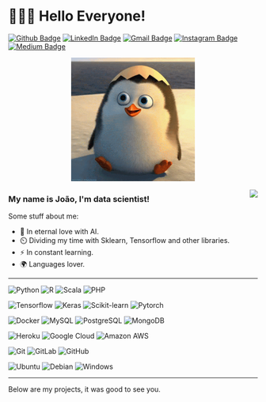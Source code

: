 # 👨🏽‍💻 Hello Everyone! 

[![Github Badge](https://img.shields.io/badge/-lejoaoconte-inactive?style=flat-square&logo=Github&logoColor=white&link=https://github.com/lejoaoconte/)](https://github.com/lejoaoconte/)
[![LinkedIn Badge](https://img.shields.io/badge/-lejoaoconte-blue?style=flat-square&logo=Linkedin&logoColor=white&link=https://www.linkedin.com/in/lejoaoconte/)](https://www.linkedin.com/in/lejoaoconte/)
[![Gmail Badge](https://img.shields.io/badge/-lejoaoconte@gmail.com-c14438?style=flat-square&logo=Gmail&logoColor=white&link=mailto:lejoaoconte@gmail.com)](mailto:lejoaoconte@gmail.com)
[![Instagram Badge](https://img.shields.io/badge/-@lejoaoconte-blueviolet?style=flat-square&logo=Instagram&logoColor=white&link=https://instagram.com/lejoaoconte)](https://instagram.com/lejoaoconte)
[![Medium Badge](https://img.shields.io/badge/-@lejoaoconte-black?style=flat-square&labelColor=000000&logo=Medium&link=https://medium.com/@lejoaoconte/)](https://medium.com/@lejoaoconte/)


<p align=center>
  <img src="https://raw.githubusercontent.com/lejoaoconte/lejoaoconte/master/imgs/hello.gif" width="250px" />
</p>


<img align='right' src="https://github-readme-stats.vercel.app/api?username=lejoaoconte&show_icons=true">

### My name is João, I'm data scientist!
Some stuff about me:

* 💜 In eternal love with AI.
* ⏲️ Dividing my time with Sklearn, Tensorflow and other libraries.
* ⚡ In constant learning.
* 🌍 Languages lover.

---

![Python](http://img.shields.io/badge/-Python-orange?style=for-the-badge&logo=python&logoColor=ffffff)
![R](http://img.shields.io/badge/-R-blue?style=for-the-badge&logo=r&logoColor=ffffff)
![Scala](http://img.shields.io/badge/-Scala-red?style=for-the-badge&logo=scala&logoColor=ffffff)
![PHP](http://img.shields.io/badge/-PHP-blue?style=for-the-badge&logo=PHP&logoColor=ffffff)

![Tensorflow](http://img.shields.io/badge/-Tensorflow-orange?style=for-the-badge&logo=tensorflow&logoColor=ffffff)
![Keras](http://img.shields.io/badge/-KEras-red?style=for-the-badge&logo=KEras&logoColor=ffffff)
![Scikit-learn](http://img.shields.io/badge/-learn-orange?style=for-the-badge&&&label=SK&labelColor=blue)
![Pytorch](http://img.shields.io/badge/-pytorch-red?style=for-the-badge&logo=pytorch&logoColor=ffffff)

![Docker](http://img.shields.io/badge/-Docker-blue?style=for-the-badge&logo=docker&logoColor=ffffff)
![MySQL](http://img.shields.io/badge/-MySQL-blue?style=for-the-badge&logo=mysql&logoColor=ffffff)
![PostgreSQL](http://img.shields.io/badge/-postgresql-blue?style=for-the-badge&logo=postgresql&logoColor=ffffff)
![MongoDB](http://img.shields.io/badge/-mongodb-green?style=for-the-badge&logo=mongodb&logoColor=ffffff)

![Heroku](http://img.shields.io/badge/-heroku-purple?style=for-the-badge&logo=heroku&logoColor=ffffff)
![Google Cloud](http://img.shields.io/badge/-Google%20Cloud-blue?style=for-the-badge&logo=google-cloud&logoColor=ffffff)
![Amazon AWS](http://img.shields.io/badge/-aws-orange?style=for-the-badge&logo=amazon-aws&logoColor=ffffff)

![Git](https://img.shields.io/badge/-Git-%23F05032?style=for-the-badge&logo=git&logoColor=%23ffffff)
![GitLab](https://img.shields.io/badge/-GitLab-FCA121?style=for-the-badge&logo=gitlab)
![GitHub](https://img.shields.io/badge/-GitHub-181717?style=for-the-badge&logo=github)

![Ubuntu](http://img.shields.io/badge/-Ubuntu-purple?style=for-the-badge&logo=Ubuntu&logoColor=ffffff)
![Debian](http://img.shields.io/badge/-Debian-A81D33?style=for-the-badge&logo=debian&logoColor=ffffff)
![Windows](http://img.shields.io/badge/-Windows-0078D6?style=for-the-badge&logo=windows&logoColor=ffffff)

--- 

Below are my projects, it was good to see you.
